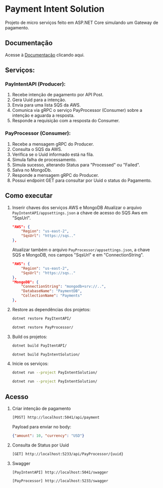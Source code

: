 # Payment Intent Solution

Projeto de micro serviços feito em ASP.NET Core simulando um Gateway de pagamento.

## Documentação
Acesse à [Documentação](/Documentation/README.MD) clicando aqui.

## Serviços:

### PayIntentAPI (Producer):
1. Recebe intenção de pagamento por API Post.
2. Gera Uuid para a intenção.
3. Envia para uma lista SQS da AWS.
4. Comunica via gRPC o serviço PayProcessor (Consumer) sobre a intenção e aguarda a resposta.
5. Responde a requisição com a resposta do Consumer.

### PayProcessor (Consumer):
1. Recebe a mensagem gRPC do Producer.
2. Consulta o SQS da AWS.
3. Verifica se o Uuid informado está na fila.
4. Simula falha de processamento.
5. Simula sucesso, alterando Status para "Processed" ou "Failed".
6. Salva no MongoDb.
7. Responde a mensagem gRPC do Producer.
8. Possui endpoint GET para consultar por Uuid o status do Pagamento.

## Como executar

1. Inserir chaves dos serviços AWS e MongoDB
    Atualizar o arquivo `PayIntentAPI/appsettings.json` a chave de acesso do SQS Aws em "SqsUrl".

    ```json
    "AWS": {
        "Region": "us-east-2",
        "SqsUrl": "https://sqs.."
    },
    ```

    Atualizar também o arquivo `PayProcessor/appsettings.json`, a chave SQS e MongoDB, nos campos "SqsUrl" e em "ConnectionString".

    ```json
    "AWS": {
        "Region": "us-east-2",
        "SqsUrl": "https://sqs.."
    },
    "MongoDB": {
        "ConnectionString": "mongodb+srv://..",
        "DatabaseName": "PaymentDB",
        "CollectionName": "Payments"
    },
    ```

2. Restore as dependências dos projetos:

    ```bash
    dotnet restore PayItentAPI/

    dotnet restore PayProcessor/
    ```

3. Build os projetos:

    ```bash
    dotnet build PayItentAPI/

    dotnet build PayIntentSolution/
    ```

4. Inicie os serviços:

    ```bash
    dotnet run --project PayIntentSolution/

    dotnet run --project PayIntentSolution/
    ```

## Acesso
1. Criar intenção de pagamento

    ```bash
    [POST] http://localhost:5041/api/payment
    ```

    Payload para enviar no body:
    ```json
    {"amount": 10, "currency": "USD"}
    ```

2. Consulta de Status por Uuid
    ```bash
    [GET] http://localhost:5233/api/PayProcessor/{uuid}
    ```

3. Swagger
    ```bash
    [PayIntentAPI] http://localhost:5041/swagger
    ```

    ```bash
    [PayProcessor] http://localhost:5233/swagger
    ```


